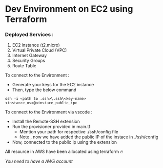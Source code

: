 # Dev Environment on EC2 using Terraform

### Deployed Services : 
1. EC2 instance (t2.micro)
2. Virtual Private Cloud (VPC)
3. Internet Gateway
4. Security Groups
5. Route Table



To connect to the Environment : 
* Generate your keys for the EC2 instance
* Then, type the below command
```
ssh -i <path to .ssh>\.ssh\<key-name> <instance_os>@<instace_public_ip>
```
To connect to the Environment via vscode :
* Install the Remote-SSH extension
* Run the provisioner provided in main.tf
  * Mention your path for respective ./ssh/config file
  * Note , now we have added the public IP of the instace in ./ssh/config
* Now, connected to the public ip using the extension

All resource in AWS have been allocated using terraform :fire:

*You need to have a AWS account*
 
